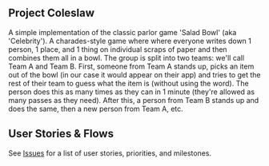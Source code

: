## Project Coleslaw

A simple implementation of the classic parlor game 'Salad Bowl' (aka 'Celebrity'). A charades-style game where where everyone writes down 1 person, 1 place, and 1 thing on individual scraps of paper and then combines them all in a bowl. The group is split into two teams: we'll call Team A and Team B. First, someone from Team A stands up, picks an item out of the bowl (in our case it would appear on their app) and tries to get the rest of their team to guess what the item is (without using the word). The person does this as many times as they can in 1 minute (they're allowed as many passes as they need). After this, a person from Team B stands up and does the same, then a new person from Team A, etc.

## User Stories & Flows

See [Issues](https://github.com/TeamGlasses/coleslaw/issues) for a list of user stories, priorities, and milestones.
